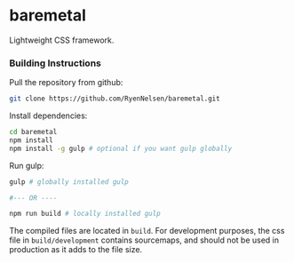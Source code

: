 # baremetal
Lightweight CSS framework.

### Building Instructions
Pull the repository from github:
```bash
git clone https://github.com/RyenNelsen/baremetal.git
```

Install dependencies:
```bash
cd baremetal
npm install
npm install -g gulp # optional if you want gulp globally
```

Run gulp:
```bash
gulp # globally installed gulp

#--- OR ----

npm run build # locally installed gulp
```

The compiled files are located in `build`.
For development purposes, the css file in `build/development` contains sourcemaps, and should not be used in production as it adds to the file size.